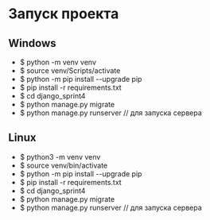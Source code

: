 # Запуск проекта
## Windows
- $ python -m venv venv
- $ source venv/Scripts/activate
- $ python -m pip install --upgrade pip
- $ pip install -r requirements.txt
- $ cd django_sprint4
- $ python manage.py migrate
- $ python manage.py runserver  // для запуска сервера

## Linux
- $ python3 -m venv venv
- $ source venv/bin/activate
- $ python -m pip install --upgrade pip
- $ pip install -r requirements.txt
- $ cd django_sprint4
- $ python manage.py migrate
- $ python manage.py runserver  // для запуска сервера

